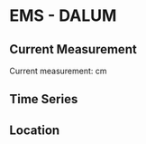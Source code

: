 # EMS - DALUM

## Current Measurement

Current measurement: <Value topic="rivers/pegel-online/EMS/DALUM/measurementValue"/> cm

## Time Series

<TimeSeries topic="rivers/pegel-online/EMS/DALUM/measurementValue" period="week" />

## Location

<WorldMap>
  <Marker lat="52.595602903463565" lon="7.24853010166303" labelTopic="rivers/pegel-online/EMS/DALUM" />
</WorldMap>
